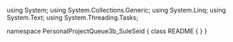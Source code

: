 ﻿using System;
using System.Collections.Generic;
using System.Linq;
using System.Text;
using System.Threading.Tasks;

namespace PersonalProjectQueue3b_SuleSeid
{
    class README
    {
    }
}
